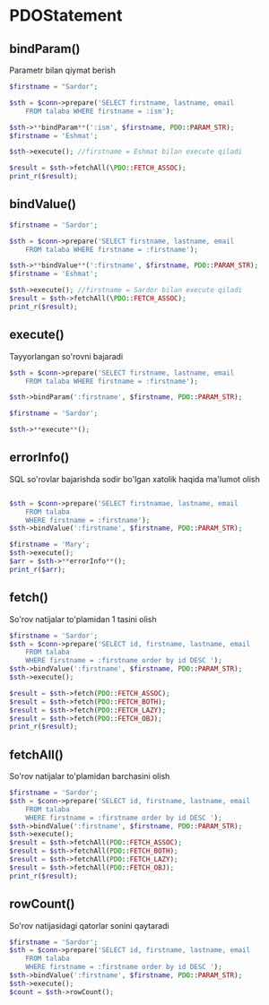 # PDOStatement

##

## bindParam()

Parametr bilan qiymat berish

```php
$firstname = "Sardor";

$sth = $conn->prepare('SELECT firstname, lastname, email
    FROM talaba WHERE firstname = :ism');

$sth->**bindParam**(':ism', $firstname, PDO::PARAM_STR);
$firstname = 'Eshmat';

$sth->execute(); //firstname = Eshmat bilan execute qiladi

$result = $sth->fetchAll(\PDO::FETCH_ASSOC);
print_r($result);
```

## bindValue()

```php
$firstname = 'Sardor';

$sth = $conn->prepare('SELECT firstname, lastname, email
    FROM talaba WHERE firstname = :firstname');

$sth->**bindValue**(':firstname', $firstname, PDO::PARAM_STR);
$firstname = 'Eshmat';

$sth->execute(); //firstname = Sardor bilan execute qiladi
$result = $sth->fetchAll(\PDO::FETCH_ASSOC);
print_r($result);
```

## execute()

Tayyorlangan so'rovni bajaradi

```php
$sth = $conn->prepare('SELECT firstname, lastname, email
    FROM talaba WHERE firstname = :firstname');

$sth->bindParam(':firstname', $firstname, PDO::PARAM_STR);

$firstname = 'Sardor';

$sth->**execute**();
```

## errorInfo()

SQL so'rovlar bajarishda sodir bo'lgan xatolik haqida ma'lumot olish

```php

$sth = $conn->prepare('SELECT firstnamae, lastname, email
    FROM talaba
    WHERE firstname = :firstname');
$sth->bindValue(':firstname', $firstname, PDO::PARAM_STR);

$firstname = 'Mary';
$sth->execute();
$arr = $sth->**errorInfo**();
print_r($arr);
```

## fetch()

So'rov natijalar to'plamidan 1 tasini olish

```php
$firstname = 'Sardor';
$sth = $conn->prepare('SELECT id, firstname, lastname, email
    FROM talaba
    WHERE firstname = :firstname order by id DESC ');
$sth->bindValue(':firstname', $firstname, PDO::PARAM_STR);
$sth->execute();

$result = $sth->fetch(PDO::FETCH_ASSOC);
$result = $sth->fetch(PDO::FETCH_BOTH);
$result = $sth->fetch(PDO::FETCH_LAZY);
$result = $sth->fetch(PDO::FETCH_OBJ);
print_r($result);
```

## fetchAll()

So'rov natijalar to'plamidan barchasini olish

```php
$firstname = 'Sardor';
$sth = $conn->prepare('SELECT id, firstname, lastname, email
    FROM talaba
    WHERE firstname = :firstname order by id DESC ');
$sth->bindValue(':firstname', $firstname, PDO::PARAM_STR);
$sth->execute();
$result = $sth->fetchAll(PDO::FETCH_ASSOC);
$result = $sth->fetchAll(PDO::FETCH_BOTH);
$result = $sth->fetchAll(PDO::FETCH_LAZY);
$result = $sth->fetchAll(PDO::FETCH_OBJ);
print_r($result);
```

## rowCount()

So'rov natijasidagi qatorlar sonini qaytaradi

```php
$firstname = 'Sardor';
$sth = $conn->prepare('SELECT id, firstname, lastname, email
    FROM talaba
    WHERE firstname = :firstname order by id DESC ');
$sth->bindValue(':firstname', $firstname, PDO::PARAM_STR);
$sth->execute();
$count = $sth->rowCount();
```